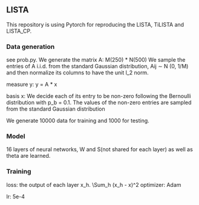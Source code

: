 ## LISTA
This repository is using Pytorch for reproducing the LISTA, TiLISTA and LISTA_CP.

### Data generation
see prob.py. We generate 
the matrix A: M(250) * N(500) We sample the
entries of A i.i.d. from the standard Gaussian distribution, Aij ∼ N (0, 1/M) and then normalize its
columns to have the unit l_2 norm. 

measure y: y = A * x

basis x: We decide each of its entry to be non-zero following the Bernoulli distribution with p_b = 0.1.
The values of the non-zero entries are sampled from the standard Gaussian distribution

We generate 10000 data for training and 1000 for testing.

### Model
16 layers of neural networks, W and S(not shared for each layer) as well as theta are learned.

### Training

loss: the output of each layer x_h. \Sum_h (x_h - x)^2
optimizer: Adam

lr: 5e-4
